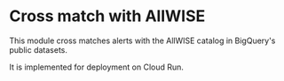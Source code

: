 # Cross match with AllWISE

This module cross matches alerts with the AllWISE catalog in BigQuery's public datasets.

It is implemented for deployment on Cloud Run.
